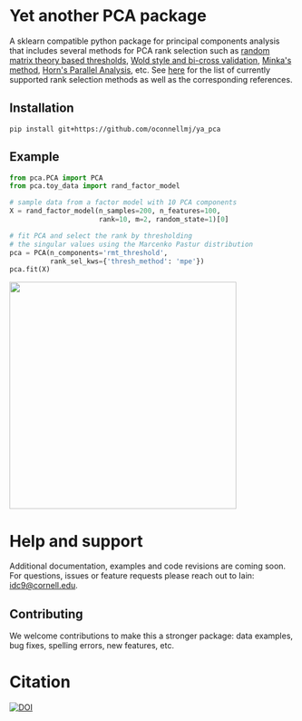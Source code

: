 # Yet another PCA package

A sklearn compatible python package for principal components analysis that includes several methods for PCA rank selection such as [random matrix theory based thresholds](https://arxiv.org/abs/1305.5870), [Wold style and bi-cross validation](https://projecteuclid.org/euclid.aoas/1245676186), [Minka's method](https://papers.nips.cc/paper/1853-automatic-choice-of-dimensionality-for-pca.pdf), [Horn's Parallel Analysis](), etc. See [here](pca/rank_selection/README.md) for the list of currently supported rank selection methods as well as the corresponding references.


## Installation

```
pip install git+https://github.com/oconnellmj/ya_pca
```

<!--
```
git clone https://github.com/oconnellmj/pca.git
python setup.py install
```
-->

## Example

```python
from pca.PCA import PCA
from pca.toy_data import rand_factor_model

# sample data from a factor model with 10 PCA components
X = rand_factor_model(n_samples=200, n_features=100,
                      rank=10, m=2, random_state=1)[0]

# fit PCA and select the rank by thresholding
# the singular values using the Marcenko Pastur distribution
pca = PCA(n_components='rmt_threshold',
          rank_sel_kws={'thresh_method': 'mpe'})
pca.fit(X)
```
<!--

```
print('Marcenko Pastur singular value threshold selected rank:', pca.n_components_)

'Marcenko Pastur singular value threshold selected rank: 10'
```

![PCA scree plot](/docs/figures/scree_plot.png)
-->


<img src="/docs/figures/scree_plot.png" width="400" height="400">


# Help and support

Additional documentation, examples and code revisions are coming soon. For questions, issues or feature requests please reach out to Iain: <idc9@cornell.edu>.

<!--
## Testing
Testing is done using nose.
-->

## Contributing

We welcome contributions to make this a stronger package: data examples, bug fixes, spelling errors, new features, etc.

# Citation

[![DOI](https://zenodo.org/badge/DOI/10.5281/zenodo.4091759.svg)](https://doi.org/10.5281/zenodo.4091759)



